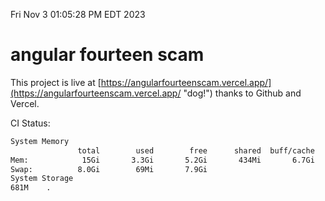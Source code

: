Fri Nov  3 01:05:28 PM EDT 2023

# angular fourteen scam


This project is live at [https://angularfourteenscam.vercel.app/](https://angularfourteenscam.vercel.app/ "dog!") thanks to Github and Vercel.

CI Status: 

```bash
System Memory
               total        used        free      shared  buff/cache   available
Mem:            15Gi       3.3Gi       5.2Gi       434Mi       6.7Gi        11Gi
Swap:          8.0Gi        69Mi       7.9Gi
System Storage
681M	.
```
```bash
